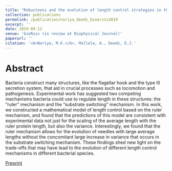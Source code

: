 ```yaml
---
title: "Robustness and the evolution of length control strategies in the type III secretion system and flagellar hook"
collection: publications
permalink: /publication/nariya_deeds_bioarxiv2019
excerpt: ''
date: 2019-09-12
venue: 'bioRxiv (in review at Biophysical Journal)'
paperurl: ''
citation: '<b>Nariya, M.K.</b>, Mallela, A., Deeds, E.J.'
---
```

# Abstract
Bacteria construct many structures, like the flagellar hook and the type III secretion system, that aid in crucial processes such as locomotion and pathogenesis. Experimental work has suggested two competing mechanisms bacteria could use to regulate length in these structures: the “ruler” mechanism and the “substrate switching” mechanism. In this work, we constructed a mathematical model of length control based on the ruler mechanism, and found that the predictions of this model are consistent with experimental data not just for the scaling of the average length with the ruler protein length, but also the variance. Interestingly, we found that the ruler mechanism allows for the evolution of needles with large average lengths without the concomitant large increase in variance that occurs in the substrate switching mechanism. These findings shed new light on the trade-offs that may have lead to the evolution of different length control mechanisms in different bacterial species.

[Preprint](http://mauliknariya.github.io/files/Nariya_Deeds_bioarxiv2019.pdf)
